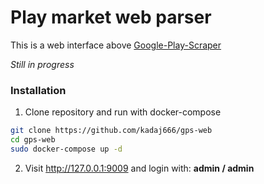 Play market web parser
======
This is a web interface above [Google-Play-Scraper ](https://pypi.org/project/google-play-scraper/ "Google-Play-Scraper ")

*Still in progress*


### Installation
1. Clone repository and run with docker-compose
```bash
git clone https://github.com/kadaj666/gps-web
cd gps-web
sudo docker-compose up -d
```
2. Visit http://127.0.0.1:9009 and login with: **admin / admin**
